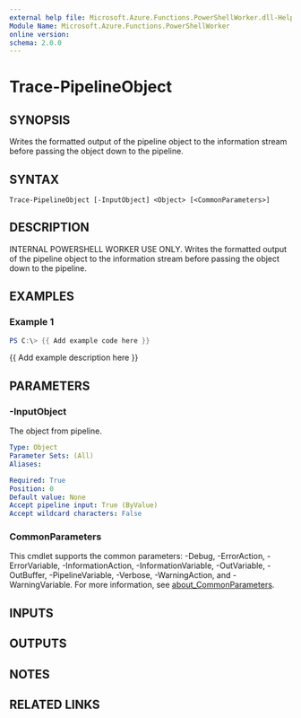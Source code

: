 ```yaml
---
external help file: Microsoft.Azure.Functions.PowerShellWorker.dll-Help.xml
Module Name: Microsoft.Azure.Functions.PowerShellWorker
online version:
schema: 2.0.0
---
```


# Trace-PipelineObject

## SYNOPSIS
Writes the formatted output of the pipeline object to the information stream before passing the object down to the pipeline.

## SYNTAX

```
Trace-PipelineObject [-InputObject] <Object> [<CommonParameters>]
```

## DESCRIPTION
INTERNAL POWERSHELL WORKER USE ONLY.
Writes the formatted output of the pipeline object to the information stream before passing the object down to the pipeline.

## EXAMPLES

### Example 1
```powershell
PS C:\> {{ Add example code here }}
```

{{ Add example description here }}

## PARAMETERS

### -InputObject
The object from pipeline.

```yaml
Type: Object
Parameter Sets: (All)
Aliases:

Required: True
Position: 0
Default value: None
Accept pipeline input: True (ByValue)
Accept wildcard characters: False
```

### CommonParameters
This cmdlet supports the common parameters: -Debug, -ErrorAction, -ErrorVariable, -InformationAction, -InformationVariable, -OutVariable, -OutBuffer, -PipelineVariable, -Verbose, -WarningAction, and -WarningVariable. For more information, see [about_CommonParameters](http://go.microsoft.com/fwlink/?LinkID=113216).

## INPUTS

## OUTPUTS

## NOTES

## RELATED LINKS
